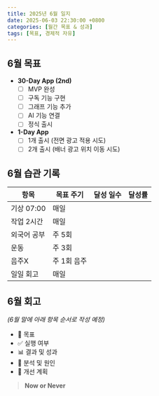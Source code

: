 ```yaml
---
title: 2025년 6월 일지
date: 2025-06-03 22:30:00 +0800
categories: [월간 목표 & 성과]
tags: [목표, 경제적 자유]
---
```


## 6월 목표
- **30-Day App (2nd)**
  - [ ] MVP 완성
  - [ ] 구독 기능 구현
  - [ ] 그래프 기능 추가
  - [ ] AI 기능 연결
  - [ ] 정식 출시

- **1-Day App**
  - [ ] 1개 출시 (전면 광고 적용 시도)
  - [ ] 2개 출시 (배너 광고 위치 이동 시도)

## 6월 습관 기록
| 항목       | 목표 주기 | 달성 일수 | 달성률 |
|------------|------------|------------|---------|
| 기상 07:00 | 매일       |            |         |
| 작업 2시간 | 매일       |            |         |
| 외국어 공부 | 주 5회       |            |         |
| 운동      | 주 3회     |            |         |
| 음주X     | 주 1회 음주  |            |         |
| 일일 회고  | 매일       |            |         |

## 6월 회고
_(6월 말에 아래 항목 순서로 작성 예정)_
- 🎯 목표
- ✅ 실행 여부
- 📊 결과 및 성과
- 🧠 분석 및 원인
- 🔁 개선 계획

> **Now or Never**